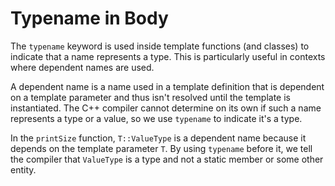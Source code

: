 # Typename in Body

The `typename` keyword is used inside template functions (and classes) to indicate that a name represents a type. This is particularly useful in contexts where dependent names are used.

A dependent name is a name used in a template definition that is dependent on a template parameter and thus isn't resolved until the template is instantiated. The C++ compiler cannot determine on its own if such a name represents a type or a value, so we use `typename` to indicate it's a type.

In the `printSize` function, `T::ValueType` is a dependent name because it depends on the template parameter `T`. By using `typename` before it, we tell the compiler that `ValueType` is a type and not a static member or some other entity.
